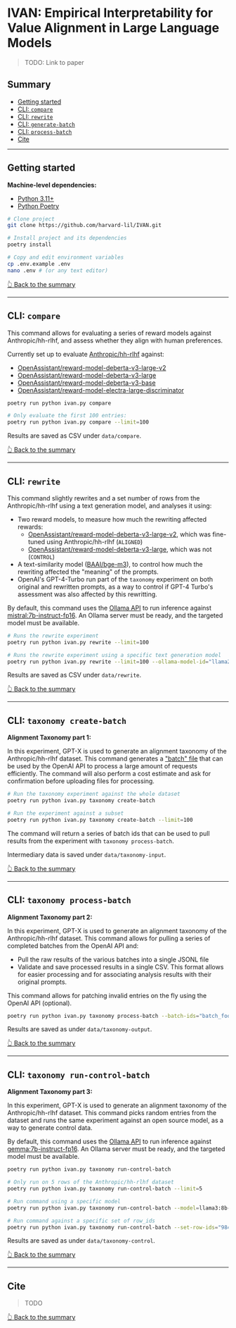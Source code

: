 # IVAN: Empirical Interpretability for Value Alignment in Large Language Models

> TODO: Link to paper

## Summary
- [Getting started](#getting-started)
- [CLI: `compare`](#cli-compare)
- [CLI: `rewrite`](#cli-rewrite)
- [CLI: `generate-batch`](#cli-taxonomy-generate-batch)
- [CLI: `process-batch`](#cli-taxonomy-process-batch)
- [Cite](#cite)

---

## Getting started

**Machine-level dependencies:**
- [Python 3.11+](https://python.org)
- [Python Poetry](https://python-poetry.org/)

```bash
# Clone project
git clone https://github.com/harvard-lil/IVAN.git

# Install project and its dependencies
poetry install

# Copy and edit environment variables
cp .env.example .env
nano .env # (or any text editor)
```

[👆 Back to the summary](#summary)

---

## CLI: `compare`

This command allows for evaluating a series of reward models against Anthropic/hh-rlhf, and assess whether they align with human preferences.

Currently set up to evaluate [Anthropic/hh-rlhf](https://huggingface.co/datasets/Anthropic/hh-rlhf) against:
- [OpenAssistant/reward-model-deberta-v3-large-v2](https://huggingface.co/OpenAssistant/reward-model-deberta-v3-large-v2)
- [OpenAssistant/reward-model-deberta-v3-large](https://huggingface.co/OpenAssistant/reward-model-deberta-v3-large)
- [OpenAssistant/reward-model-deberta-v3-base](https://huggingface.co/OpenAssistant/reward-model-deberta-v3-base)
- [OpenAssistant/reward-model-electra-large-discriminator](https://huggingface.co/OpenAssistant/reward-model-electra-large-discriminator)

```bash
poetry run python ivan.py compare

# Only evaluate the first 100 entries:
poetry run python ivan.py compare --limit=100
```

Results are saved as CSV under `data/compare`.

[👆 Back to the summary](#summary)

---

## CLI: `rewrite`

This command slightly rewrites and a set number of rows from the Anthropic/hh-rlhf using a text generation model, and analyses it using: 
- Two reward models, to measure how much the rewriting affected rewards:
  - [OpenAssistant/reward-model-deberta-v3-large-v2](https://huggingface.co/OpenAssistant/reward-model-deberta-v3-large-v2), which was fine-tuned using Anthropic/hh-rlhf (`ALIGNED`)
  - [OpenAssistant/reward-model-deberta-v3-large](https://huggingface.co/OpenAssistant/reward-model-deberta-v3-large), which was not (`CONTROL`)
- A text-similarity model ([BAAI/bge-m3](https://huggingface.co/BAAI/bge-m3)), to control how much the rewriting affected the "meaning" of the prompts.
- OpenAI's GPT-4-Turbo run part of the `taxonomy` experiment on both original and rewritten prompts, as a way to control if GPT-4 Turbo's assessment was also affected by this rewritting.

By default, this command uses the [Ollama API](https://ollama.com/) to run inference against [mistral:7b-instruct-fp16](https://ollama.com/library/mistral:7b-instruct-fp16). An Ollama server must be ready, and the targeted model must be available.

```bash
# Runs the rewrite experiment
poetry run python ivan.py rewrite --limit=100

# Runs the rewrite experiment using a specific text generation model
poetry run python ivan.py rewrite --limit=100 --ollama-model-id="llama2:13b-instruct-fp16"
```

Results are saved as CSV under `data/rewrite`.

[👆 Back to the summary](#summary)

---

## CLI: `taxonomy create-batch`

**Alignment Taxonomy part 1:**

In this experiment, GPT-X is used to generate an alignment taxonomy of the Anthropic/hh-rlhf dataset.
This command generates a ["batch" file](https://platform.openai.com/docs/api-reference/batch) that can be used by the OpenAI API to process a large amount of requests efficiently.
The command will also perform a cost estimate and ask for confirmation before uploading files for processing.

```bash
# Run the taxonomy experiment against the whole dataset
poetry run python ivan.py taxonomy create-batch

# Run the experiment against a subset
poetry run python ivan.py taxonomy create-batch --limit=100
```

The command will return a series of batch ids that can be used to pull results from the experiment with `taxonomy process-batch`.

Intermediary data is saved under `data/taxonomy-input`.

[👆 Back to the summary](#summary)

---

## CLI: `taxonomy process-batch`

**Alignment Taxonomy part 2:**

In this experiment, GPT-X is used to generate an alignment taxonomy of the Anthropic/hh-rlhf dataset.
This command allows for pulling a series of completed batches from the OpenAI API and:
- Pull the raw results of the various batches into a single JSONL file
- Validate and save processed results in a single CSV. This format allows for easier processing and for associating analysis results with their original prompts.

This command allows for patching invalid entries on the fly using the OpenAI API (optional).

```bash
poetry run python ivan.py taxonomy process-batch --batch-ids="batch_foobar1,batch_foobar2,batch_foobar3"
```

Results are saved as under `data/taxonomy-output`.

[👆 Back to the summary](#summary)

---

## CLI: `taxonomy run-control-batch`

**Alignment Taxonomy part 3:**

In this experiment, GPT-X is used to generate an alignment taxonomy of the Anthropic/hh-rlhf dataset.
This command picks random entries from the dataset and runs the same experiment against an open source model, as a way to generate control data.

By default, this command uses the [Ollama API](https://ollama.com/) to run inference against [gemma:7b-instruct-fp16](https://ollama.com/library/gemma:7b-instruct-fp16). An Ollama server must be ready, and the targeted model must be available.

```bash
poetry run python ivan.py taxonomy run-control-batch

# Only run on 5 rows of the Anthropic/hh-rlhf dataset
poetry run python ivan.py taxonomy run-control-batch --limit=5

# Run command using a specific model
poetry run python ivan.py taxonomy run-control-batch --model=llama3:8b-instruct-fp16

# Run command against a specific set of row_ids
poetry run python ivan.py taxonomy run-control-batch --set-row-ids="98434, 156621, 149074, 103182, 82050"
```

Results are saved as under `data/taxonomy-control`.

[👆 Back to the summary](#summary)

---

## Cite

> TODO

[👆 Back to the summary](#summary)
